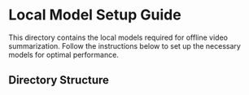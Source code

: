 # Local Model Setup Guide

This directory contains the local models required for offline video summarization. Follow the instructions below to set up the necessary models for optimal performance.

## Directory Structure

